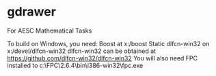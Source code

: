 gdrawer
=======

For AESC Mathematical Tasks

To build on Windows, you need:
Boost at x:/boost
Static dlfcn-win32 on x:/devel/dlfcn-win32
dlfcn-win32 can be obtained at https://github.com/dlfcn-win32/dlfcn-win32
You will also need FPC installed to c:\FPC\2.6.4\bin\i386-win32\fpc.exe
